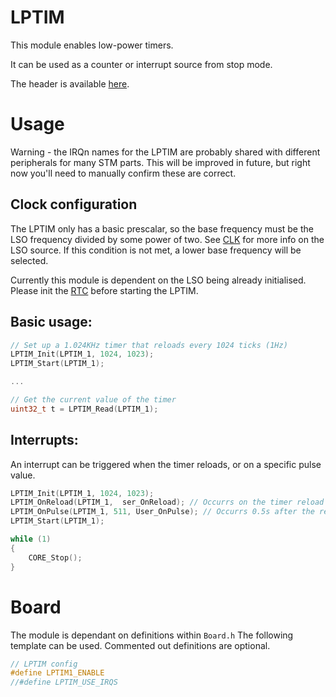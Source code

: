 # LPTIM
This module enables low-power timers.

It can be used as a counter or interrupt source from stop mode.

The header is available [here](../Lib/LPTIM.h).

# Usage

Warning - the IRQn names for the LPTIM are probably shared with different peripherals for many STM parts.
This will be improved in future, but right now you'll need to manually confirm these are correct.

## Clock configuration

The LPTIM only has a basic prescalar, so the base frequency must be the LSO frequency divided by some power of two.
See [CLK](./CLK.md#low-speed-oscillators) for more info on the LSO source. If this condition is not met, a lower base frequency will be selected.

Currently this module is dependent on the LSO being already initialised. Please init the [RTC](./RTC.md) before starting the LPTIM.

## Basic usage:
```c
// Set up a 1.024KHz timer that reloads every 1024 ticks (1Hz)
LPTIM_Init(LPTIM_1, 1024, 1023);
LPTIM_Start(LPTIM_1);

...

// Get the current value of the timer
uint32_t t = LPTIM_Read(LPTIM_1);
```

## Interrupts:
An interrupt can be triggered when the timer reloads, or on a specific pulse value.

```c
LPTIM_Init(LPTIM_1, 1024, 1023);
LPTIM_OnReload(LPTIM_1,  ser_OnReload); // Occurrs on the timer reload (1Hz)
LPTIM_OnPulse(LPTIM_1, 511, User_OnPulse); // Occurrs 0.5s after the reload event.
LPTIM_Start(LPTIM_1);

while (1)
{
    CORE_Stop();
}
```

# Board
The module is dependant on definitions within `Board.h`
The following template can be used. Commented out definitions are optional.

```c
// LPTIM config
#define LPTIM1_ENABLE
//#define LPTIM_USE_IRQS
```
